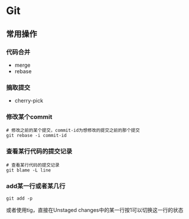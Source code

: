 # Git

## 常用操作

### 代码合并

* merge
* rebase

### 摘取提交

* cherry-pick

### 修改某个commit

```shell
# 修改之前的某个提交，commit-id为想修改的提交之前的那个提交
git rebase -i commit-id
```

### 查看某行代码的提交记录

```shell
# 查看某行代码的提交记录
git blame -L line
```

### add某一行或者某几行

```shell
git add -p
```

或者使用tig，直接在Unstaged changes中的某一行按1可以切换这一行的状态
